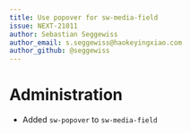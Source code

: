 ```yaml
---
title: Use popover for sw-media-field
issue: NEXT-21011
author: Sebastian Seggewiss
author_email: s.seggewiss@haokeyingxiao.com
author_github: @seggewiss
---
```

# Administration
* Added `sw-popover` to `sw-media-field`
